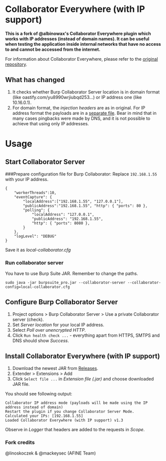 # Collaborator Everywhere (with IP support)

**This is a fork of @albinowax's Collaborator Everywhere plugin which works with IP addresses (instead of domain names). It can be useful when testing the application inside internal networks that have no access to and cannot be accessed from the internet.**

For information about Collaborator Everywhere, please refer to the [original repository](https://github.com/PortSwigger/collaborator-everywhere/).

## What has changed

1. It checks whether Burp Collaborator Server location is in domain format (like oastify.com/yu8990wrjiubqd253...) or IP address one (like 10.16.0.1).
2. For domain format, the *injection headers* are as in original. For IP address format the payloads are in a [separate file](https://github.com/afine-com/collaborator-everywhere-with-ip-support/blob/master/resources/injections-ip-address-mode).
Bear in mind that in many cases pingbacks were made by DNS, and it is not possible to achieve that using only IP addresses.
   
# Usage
## Start Collaborator Server
###Prepare configuration file for Burp Collaborator:
Replace `192.168.1.55` with your IP address. 
```
{
    "workerThreads":10,
    "eventCapture": {
        "localAddress":["192.168.1.55", "127.0.0.1"],
        "publicAddress":"192.168.1.55", "http": { "ports": 80 },
        "polling": {
            "localAddress": "127.0.0.1",
            "publicAddress": "192.168.1.55",
            "http": { "ports": 8080 },
        }
    },
    "logLevel": "DEBUG"
}
```
Save it as *local-collaborator.cfg*

### Run collaborator server
You have to use Burp Suite JAR. Remember to change the paths. 
```
sudo java -jar burpsuite_pro.jar --collaborator-server --collaborator-config=local-collaborator.cfg
```

## Configure Burp Collaborator Server
1. Project options > Burp Collaborator Server > Use a private Collaborator server (check).
2. Set *Server location* for your local IP address.
3. Select *Poll over unencrypted HTTP*.
4. Click `Run health check ...` - everything apart from HTTPS, SMTPS and DNS should show *Success*.

## Install Collaborator Everywhere (with IP support)
1. Download the newest JAR from [Releases](https://github.com/afine-com/collaborator-everywhere-with-ip-support/releases/).
2. Extender > Extensions > Add
3. Click `Select file ...` in *Extension file (.jar)* and choose downloaded JAR file.

You should see following output:
```
Collaborator IP address mode (payloads will be made using the IP address instead of domain)
Restart the plugin if you change Collaborator Server Mode.
Calculated your IPs: [192.168.1.55]
Loaded Collaborator Everywhere (with IP support) v1.3
```

Observe in *Logger* that headers are added to the requests in *Scope*.

### Fork credits
@linoskoczek  & @mackeysec (AFINE Team)